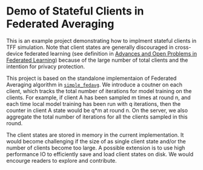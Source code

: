 # Demo of Stateful Clients in Federated Averaging

This is an example project demonstrating how to implment stateful clients in TFF
simulation. Note that client states are generally discouraged in cross-device
federated learning (see definition in
[Advances and Open Problems in Federated Learning](https://arxiv.org/abs/1912.04977))
because of the large number of total clients and the intention for privacy
protection.

This project is based on the standalone implementaion of Federated Averaging
algorithm in
[`simple_fedavg`](https://github.com/google-parfait/tensorflow-federated/blob/main/examples/simple_fedavg).
We introduce a coutner on each client, which tracks the total number of
iterations for model training on the clients. For example, if client A has been
sampled m times at round n, and each time local model training has been run with
q iterations, then the counter in client A state would be q\*m at round n. On
the server, we also aggregate the total number of iterations for all the clients
sampled in this round.

The client states are stored in memory in the current implementation. It would
become challenging if the size of as single client state and/or the number of
clients become too large. A possible extension is to use high performance IO to
efficiently save and load client states on disk. We would encourge readers to
explore and contribute.
